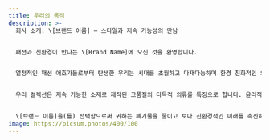 ```yaml
---
title: 우리의 목적
description: >-
  회사 소개: \[브랜드 이름] – 스타일과 지속 가능성의 만남


  패션과 친환경이 만나는 \[Brand Name]에 오신 것을 환영합니다.


  열정적인 패션 애호가들로부터 탄생한 우리는 시대를 초월하고 다재다능하며 환경 친화적인 의류를 제공함으로써 업계를 변화시키기 위해 최선을 다하고 있습니다.


  우리 컬렉션은 지속 가능한 소재로 제작된 고품질의 다목적 의류를 특징으로 합니다. 윤리적인 브랜드를 선택함으로써 오는 스타일, 편안함 및 마음의 평화를 경험하십시오.


  \[브랜드 이름]을(를) 선택함으로써 귀하는 폐기물을 줄이고 보다 친환경적인 미래를 촉진하려는 당사의 사명을 지원하는 것입니다. 함께, 우리는 패션을 재정의할 것입니다. \[Brand Name]을(를) 쇼핑하고 의식 있는 소비를 즐기세요.
image: https://picsum.photos/400/100
---
```

